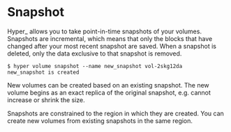 # Snapshot

Hyper_ allows you to take point-in-time snapshots of your volumes. Snapshots are incremental, which means that only the blocks that have changed after your most recent snapshot are saved. When a snapshot is deleted, only the data exclusive to that snapshot is removed. 

    $ hyper volume snapshot --name new_snapshot vol-2skg12da
    new_snapshot is created

New volumes can be created based on an existing snapshot. The new volume begins as an exact replica of the original snapshot, e.g. cannot increase or shrink the size.

Snapshots are constrained to the region in which they are created. You can create new volumes from existing snapshots in the same region.
